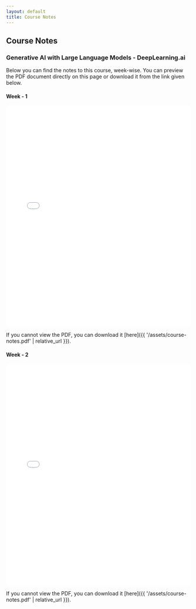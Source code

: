 ```yaml
---
layout: default
title: Course Notes
---
```


## Course Notes 

### Generative AI with Large Language Models - DeepLearning.ai
Below you can find the notes to this course, week-wise. You can preview the PDF document directly on this page or download it from the link given below.
#### Week - 1
<embed src="{{ '/assets/course-notes/week1_genai_llms.pdf' | relative_url }}" width="100%" height="600px" type="application/pdf">

If you cannot view the PDF, you can download it [here]({{ '/assets/course-notes.pdf' | relative_url }}).

#### Week - 2
<embed src="{{ '/assets/course-notes/week2_genai_llms.pdf' | relative_url }}" width="100%" height="600px" type="application/pdf">

If you cannot view the PDF, you can download it [here]({{ '/assets/course-notes.pdf' | relative_url }}).
